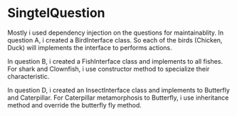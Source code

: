 # SingtelQuestion
Mostly i used dependency injection on the questions for maintainablity.
In question A, i created a BirdInterface class. So each of the birds (Chicken, Duck) will implements the interface to performs actions.

In question B, i created a FishInterface class and implements to all fishes. For shark and Clownfish, i use constructor method to specialize their characteristic.

In question D, i created an InsectInterface class and implements to Butterfly and Caterpillar. For Caterpillar metamorphosis to Butterfly, i use inheritance method and override the butterfly fly method.
